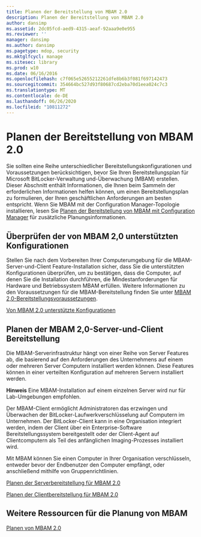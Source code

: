 ```yaml
---
title: Planen der Bereitstellung von MBAM 2.0
description: Planen der Bereitstellung von MBAM 2.0
author: dansimp
ms.assetid: 2dc05fcd-aed9-4315-aeaf-92aaa9e0e955
ms.reviewer: ''
manager: dansimp
ms.author: dansimp
ms.pagetype: mdop, security
ms.mktglfcycl: manage
ms.sitesec: library
ms.prod: w10
ms.date: 06/16/2016
ms.openlocfilehash: c7f065e52655212261dfe8b6b3f081f697142473
ms.sourcegitcommit: 354664bc527d93f80687cd2eba70d1eea024c7c3
ms.translationtype: MT
ms.contentlocale: de-DE
ms.lasthandoff: 06/26/2020
ms.locfileid: "10811272"
---
```

# Planen der Bereitstellung von MBAM 2.0


Sie sollten eine Reihe unterschiedlicher Bereitstellungskonfigurationen und Voraussetzungen berücksichtigen, bevor Sie Ihren Bereitstellungsplan für Microsoft BitLocker-Verwaltung und-Überwachung (MBAM) erstellen. Dieser Abschnitt enthält Informationen, die Ihnen beim Sammeln der erforderlichen Informationen helfen können, um einen Bereitstellungsplan zu formulieren, der Ihren geschäftlichen Anforderungen am besten entspricht. Wenn Sie MBAM mit der Configuration Manager-Topologie installieren, lesen Sie [Planen der Bereitstellung von MBAM mit Configuration Manager](planning-to-deploy-mbam-with-configuration-manager-2.md) für zusätzliche Planungsinformationen.

## Überprüfen der von MBAM 2,0 unterstützten Konfigurationen


Stellen Sie nach dem Vorbereiten Ihrer Computerumgebung für die MBAM-Server-und-Client Feature-Installation sicher, dass Sie die unterstützten Konfigurationen überprüfen, um zu bestätigen, dass die Computer, auf denen Sie die Installation durchführen, die Mindestanforderungen für Hardware und Betriebssystem MBAM erfüllen. Weitere Informationen zu den Voraussetzungen für die MBAM-Bereitstellung finden Sie unter [MBAM 2,0-Bereitstellungsvoraussetzungen](mbam-20-deployment-prerequisites-mbam-2.md).

[Von MBAM 2.0 unterstützte Konfigurationen](mbam-20-supported-configurations-mbam-2.md)

## Planen der MBAM 2,0-Server-und-Client Bereitstellung


Die MBAM-Serverinfrastruktur hängt von einer Reihe von Server Features ab, die basierend auf den Anforderungen des Unternehmens auf einem oder mehreren Server Computern installiert werden können. Diese Features können in einer verteilten Konfiguration auf mehreren Servern installiert werden.

**Hinweis**  Eine MBAM-Installation auf einem einzelnen Server wird nur für Lab-Umgebungen empfohlen.

 

Der MBAM-Client ermöglicht Administratoren das erzwingen und Überwachen der BitLocker-Laufwerkverschlüsselung auf Computern im Unternehmen. Der BitLocker-Client kann in eine Organisation integriert werden, indem der Client über ein Enterprise-Software Bereitstellungssystem bereitgestellt oder der Client-Agent auf Clientcomputern als Teil des anfänglichen Imaging-Prozesses installiert wird.

Mit MBAM können Sie einen Computer in Ihrer Organisation verschlüsseln, entweder bevor der Endbenutzer den Computer empfängt, oder anschließend mithilfe von Gruppenrichtlinien.

[Planen der Serverbereitstellung für MBAM 2.0](planning-for-mbam-20-server-deployment-mbam-2.md)

[Planen der Clientbereitstellung für MBAM 2.0](planning-for-mbam-20-client-deployment-mbam-2.md)

## <a href="" id="other-resources-for-mbam-planning-"></a>Weitere Ressourcen für die Planung von MBAM


[Planen von MBAM 2.0](planning-for-mbam-20-mbam-2.md)

 

 





